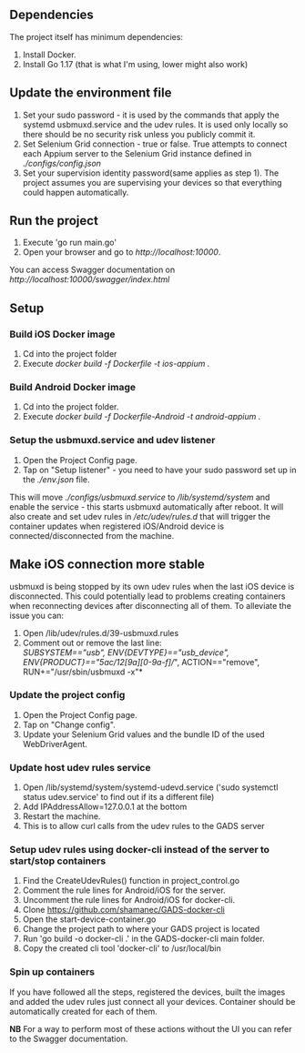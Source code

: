 ## Dependencies  
The project itself has minimum dependencies:  
1. Install Docker.  
2. Install Go 1.17 (that is what I'm using, lower might also work)  

## Update the environment file  
1. Set your sudo password - it is used by the commands that apply the systemd usbmuxd.service and the udev rules. It is used only locally so there should be no security risk unless you publicly commit it.   
2. Set Selenium Grid connection - true or false. True attempts to connect each Appium server to the Selenium Grid instance defined in *./configs/config.json*  
4. Set your supervision identity password(same applies as step 1). The project assumes you are supervising your devices so that everything could happen automatically.  

## Run the project   
1. Execute 'go run main.go'  
2. Open your browser and go to *http://localhost:10000*.  

You can access Swagger documentation on *http://localhost:10000/swagger/index.html*  

## Setup  
### Build iOS Docker image
1. Cd into the project folder  
2. Execute *docker build -f Dockerfile -t ios-appium .*  

### Build Android Docker image
1. Cd into the project folder.  
2. Execute *docker build -f Dockerfile-Android -t android-appium .*

### Setup the usbmuxd.service and udev listener
1. Open the Project Config page.  
2. Tap on "Setup listener" - you need to have your sudo password set up in the *./env.json* file.  

This will move *./configs/usbmuxd.service* to */lib/systemd/system* and enable the service - this starts usbmuxd automatically after reboot. It will also create and set udev rules in */etc/udev/rules.d* that will trigger the container updates when registered iOS/Android device is connected/disconnected from the machine.  

## Make iOS connection more stable
usbmuxd is being stopped by its own udev rules when the last iOS device is disconnected. This could potentially lead to problems creating containers when reconnecting devices after disconnecting all of them. To alleviate the issue you can:  
1. Open /lib/udev/rules.d/39-usbmuxd.rules  
2. Comment out or remove the last line:  
*SUBSYSTEM=="usb", ENV{DEVTYPE}=="usb_device", ENV{PRODUCT}=="5ac/12[9a][0-9a-f]/*", ACTION=="remove", RUN+="/usr/sbin/usbmuxd -x"*  

### Update the project config  
1. Open the Project Config page.  
2. Tap on "Change config".  
3. Update your Selenium Grid values and the bundle ID of the used WebDriverAgent.  

### Update host udev rules service
1. Open /lib/systemd/system/systemd-udevd.service ('sudo systemctl status udev.service' to find out if its a different file)
2. Add IPAddressAllow=127.0.0.1 at the bottom
3. Restart the machine.
4. This is to allow curl calls from the udev rules to the GADS server

### Setup udev rules using docker-cli instead of the server to start/stop containers
1. Find the CreateUdevRules() function in project_control.go
2. Comment the rule lines for Android/iOS for the server.
3. Uncomment the rule lines for Android/iOS for docker-cli.
4. Clone https://github.com/shamanec/GADS-docker-cli
5. Open the start-device-container.go
6. Change the project path to where your GADS project is located
7. Run 'go build -o docker-cli .' in the GADS-docker-cli main folder.
8. Copy the created cli tool 'docker-cli' to /usr/local/bin 

### Spin up containers  
If you have followed all the steps, registered the devices, built the images and added the udev rules just connect all your devices. Container should be automatically created for each of them.  

**NB** For a way to perform most of these actions without the UI you can refer to the Swagger documentation. 
